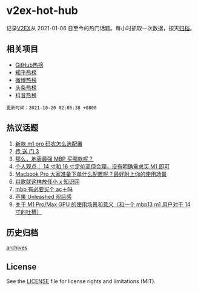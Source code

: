 # v2ex-hot-hub

 记录[V2EX](https://www.v2ex.com/)从 2021-01-06 日至今的热门话题。每小时抓取一次数据，按天[归档](archives)。
 
 ## 相关项目

- [GitHub热榜](https://github.com/snaildev/github-hot-hub)
- [知乎热榜](https://github.com/snaildev/zhihu-hot-hub)
- [微博热榜](https://github.com/snaildev/weibo-hot-hub)
- [头条热榜](https://github.com/snaildev/toutiao-hot-hub)
- [抖音热榜](https://github.com/snaildev/douyin-hot-hub)


 `更新时间：2021-10-20 02:05:38 +0800`

## 热议话题

1. [新款 m1 pro 码农怎么选配置](https://www.v2ex.com/t/808752)
1. [传 送 门 3](https://www.v2ex.com/t/808904)
1. [那么，地表最强 MBP 买哪款呢？](https://www.v2ex.com/t/808681)
1. [个人观点： 14 寸和 16 寸定价高但合理，没有明确需求买 M1 即可](https://www.v2ex.com/t/808683)
1. [Macbook Pro 大家准备下单什么配置呢？最好附上你的使用场景](https://www.v2ex.com/t/808777)
1. [谷歌就这样放任小 x 知识网](https://www.v2ex.com/t/808755)
1. [mbp 有必要买个 ac＋吗](https://www.v2ex.com/t/808714)
1. [苹果 Unleashed 观后感](https://www.v2ex.com/t/808810)
1. [关于 M1 Pro/Max GPU 的使用场景和意义（和一个 mbp13 m1 用户对于 14 寸的吐槽）](https://www.v2ex.com/t/808699)

## 历史归档

[archives](archives)

## License

See the [LICENSE](LICENSE) file for license rights and limitations (MIT).
